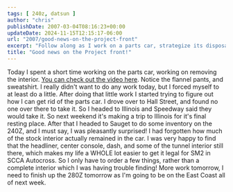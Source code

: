 ```yaml
---
tags: [ 240z, datsun ]
author: "chris"
publishDate: 2007-03-04T08:16:23+00:00
updateDate: 2024-11-15T12:15:17-06:00
url: "2007/good-news-on-the-project-front"
excerpt: "Follow along as I work on a parts car, strategize its disposal, and discover unexpected finds in a 240Z. Car restoration insights and updates included..."
title: "Good news on the Project front!"
---
```


Today I spent a short time working on the parts car, working on removing the interior. [You can check out the video here](/parts-car-interior-removal-day-1). Notice the flannel pants, and sweatshirt. I really didn't want to do any work today, but I forced myself to at least do a little.
After doing that little work I started trying to figure out how I can get rid of the parts car. I drove over to Hall Street, and found no one over there to take it. So I headed to Illinois and Speedway said they would take it. So next weekend it's making a trip to Illinois for it's final resting place.
After that I headed to Sauget to do some inventory on the 240Z, and I must say, I was pleasantly surprised! I had forgotten how much of the stock interior actually remained in the car. I was very happy to find that the headliner, center console, dash, and some of the tunnel interior still there, which makes my life a WHOLE lot easier to get it legal for SM2 in SCCA Autocross. So I only have to order a few things, rather than a complete interior which I was having trouble finding!
More work tomorrow, I need to finish up the 280Z tomorrow as I'm going to be on the East Coast all of next week.
